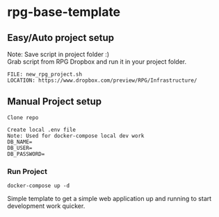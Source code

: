 # rpg-base-template

## Easy/Auto project setup
Note: Save script in project folder :)  
Grab script from RPG Dropbox and run it in your project folder.
```
FILE: new_rpg_project.sh
LOCATION: https://www.dropbox.com/preview/RPG/Infrastructure/
```

## Manual Project setup
```
Clone repo

Create local .env file
Note: Used for docker-compose local dev work
DB_NAME=
DB_USER=
DB_PASSWORD=
```

### Run Project
```
docker-compose up -d
```

Simple template to get a simple web application up and running to start development work quicker.


